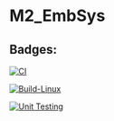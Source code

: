 # M2_EmbSys

## Badges:
[![CI](https://github.com/Kharepooja1999/M2_EmbSys/actions/workflows/main.yml/badge.svg)](https://github.com/Kharepooja1999/M2_EmbSys/actions/workflows/main.yml)

[![Build-Linux](https://github.com/Kharepooja1999/M2_EmbSys/actions/workflows/Build.yml/badge.svg)](https://github.com/Kharepooja1999/M2_EmbSys/actions/workflows/Build.yml)

[![Unit Testing](https://github.com/Kharepooja1999/M2_EmbSys/actions/workflows/Unit.yml/badge.svg)](https://github.com/Kharepooja1999/M2_EmbSys/actions/workflows/Unit.yml)
